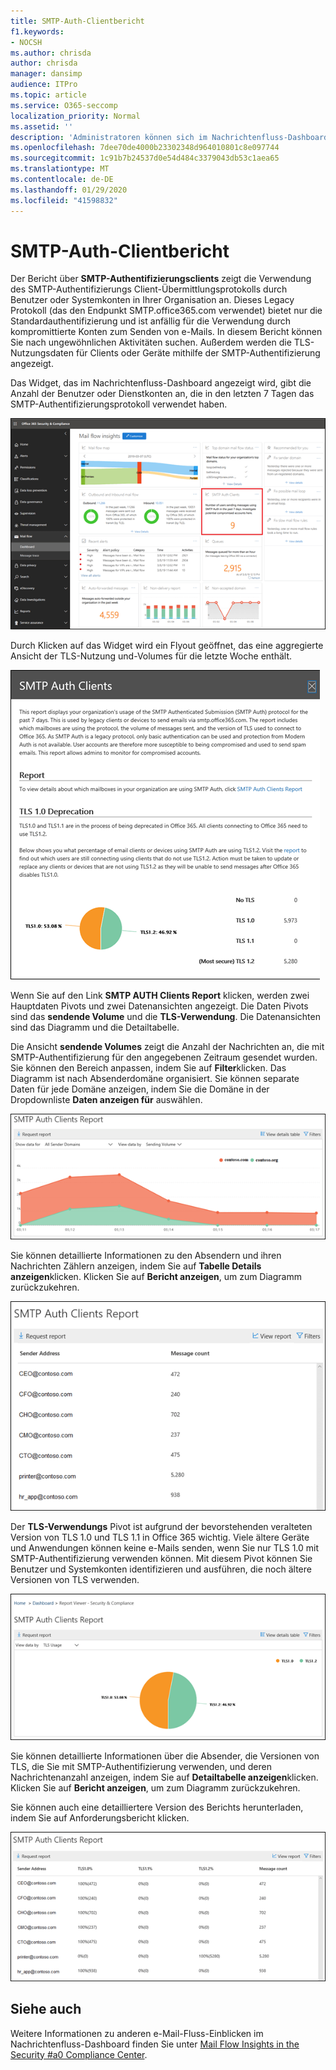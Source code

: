 ```yaml
---
title: SMTP-Auth-Clientbericht
f1.keywords:
- NOCSH
ms.author: chrisda
author: chrisda
manager: dansimp
audience: ITPro
ms.topic: article
ms.service: O365-seccomp
localization_priority: Normal
ms.assetid: ''
description: 'Administratoren können sich im Nachrichtenfluss-Dashboard im Security #a0 Compliance Center über den Bericht über SMTP-Authentifizierungsclients informieren.'
ms.openlocfilehash: 7dee70de4000b23302348d964010801c8e097744
ms.sourcegitcommit: 1c91b7b24537d0e54d484c3379043db53c1aea65
ms.translationtype: MT
ms.contentlocale: de-DE
ms.lasthandoff: 01/29/2020
ms.locfileid: "41598832"
---
```

# <a name="smtp-auth-clients-report"></a>SMTP-Auth-Clientbericht

Der Bericht über **SMTP-Authentifizierungsclients** zeigt die Verwendung des SMTP-Authentifizierungs Client-Übermittlungsprotokolls durch Benutzer oder Systemkonten in Ihrer Organisation an. Dieses Legacy Protokoll (das den Endpunkt SMTP.office365.com verwendet) bietet nur die Standardauthentifizierung und ist anfällig für die Verwendung durch kompromittierte Konten zum Senden von e-Mails.  In diesem Bericht können Sie nach ungewöhnlichen Aktivitäten suchen. Außerdem werden die TLS-Nutzungsdaten für Clients oder Geräte mithilfe der SMTP-Authentifizierung angezeigt.

Das Widget, das im Nachrichtenfluss-Dashboard angezeigt wird, gibt die Anzahl der Benutzer oder Dienstkonten an, die in den letzten 7 Tagen das SMTP-Authentifizierungsprotokoll verwendet haben.

![Der Bericht über SMTP-Authentifizierungsclients im Nachrichtenfluss-Dashboard im Security #a0 Compliance Center](../media/smtp-auth-clients-report-selected.png)

Durch Klicken auf das Widget wird ein Flyout geöffnet, das eine aggregierte Ansicht der TLS-Nutzung und-Volumes für die letzte Woche enthält.

![Das Flyout im Bericht "SMTP AUTH Clients"](../media/smtp-auth-clients-flyout.png)

Wenn Sie auf den Link **SMTP AUTH Clients Report** klicken, werden zwei Hauptdaten Pivots und zwei Datenansichten angezeigt. Die Daten Pivots sind das **sendende Volume** und die **TLS-Verwendung**. Die Datenansichten sind das Diagramm und die Detailtabelle.

Die Ansicht **sendende Volumes** zeigt die Anzahl der Nachrichten an, die mit SMTP-Authentifizierung für den angegebenen Zeitraum gesendet wurden. Sie können den Bereich anpassen, indem Sie auf **Filter**klicken. Das Diagramm ist nach Absenderdomäne organisiert. Sie können separate Daten für jede Domäne anzeigen, indem Sie die Domäne in der Dropdownliste **Daten anzeigen für** auswählen.

![Senden des Volumes im Bericht "SMTP AUTH Clients"](../media/smtp-auth-clients-report-sending-volume.png)

Sie können detaillierte Informationen zu den Absendern und ihren Nachrichten Zählern anzeigen, indem Sie auf **Tabelle Details anzeigen**klicken. Klicken Sie auf **Bericht anzeigen**, um zum Diagramm zurückzukehren.

![Tabelle "Details" für das Senden des Volumes im Bericht "SMTP AUTH Clients"](../media/smtp-auth-clients-report-details-sending-volume.png)

Der **TLS-Verwendungs** Pivot ist aufgrund der bevorstehenden veralteten Version von TLS 1.0 und TLS 1.1 in Office 365 wichtig. Viele ältere Geräte und Anwendungen können keine e-Mails senden, wenn Sie nur TLS 1.0 mit SMTP-Authentifizierung verwenden können. Mit diesem Pivot können Sie Benutzer und Systemkonten identifizieren und ausführen, die noch ältere Versionen von TLS verwenden.

![TLS-Verwendung im Bericht "SMTP AUTH Clients"](../media/smtp-auth-clients-report-tls-usage.png)

Sie können detaillierte Informationen über die Absender, die Versionen von TLS, die Sie mit SMTP-Authentifizierung verwenden, und deren Nachrichtenanzahl anzeigen, indem Sie auf **Detailtabelle anzeigen**klicken. Klicken Sie auf **Bericht anzeigen**, um zum Diagramm zurückzukehren.

Sie können auch eine detailliertere Version des Berichts herunterladen, indem Sie auf Anforderungsbericht klicken.

![Tabelle "Details" für die TLS-Verwendung im Bericht "SMTP AUTH Clients"](../media/smtp-auth-clients-report-details-tls-usage.png)

## <a name="see-also"></a>Siehe auch

Weitere Informationen zu anderen e-Mail-Fluss-Einblicken im Nachrichtenfluss-Dashboard finden Sie unter [Mail Flow Insights in the Security #a0 Compliance Center](mail-flow-insights-v2.md).

